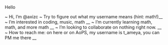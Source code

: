 Hello

~ Hi, I’m @axizc
~ Try to figure out what my username means (hint: math!)__
~ I’m interested in coding, music, math __
~  I’m currently learning math, math, and more math __
~ I’m looking to collaborate on nothing right now. __
~ How to reach me: on here or on AoPS, my username is t_ameya, you can PM me there __

<!---
axizc/axizc is a ✨ special ✨ repository because its `README.md` (this file) appears on your GitHub profile.
You can click the Preview link to take a look at your changes.
--->
